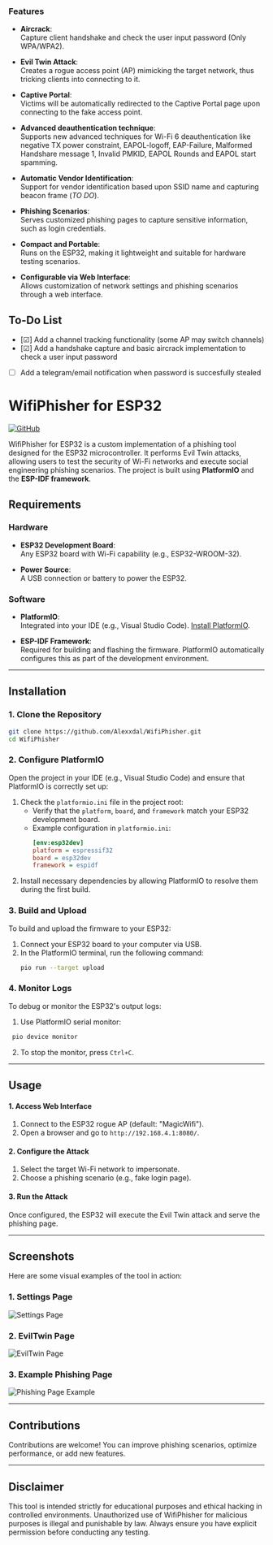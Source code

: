 ### Features

- **Aircrack**:  
Capture client handshake and check the user input password (Only WPA/WPA2).

- **Evil Twin Attack**:  
Creates a rogue access point (AP) mimicking the target network, thus tricking clients into connecting to it.

- **Captive Portal**:  
Victims will be automatically redirected to the Captive Portal page upon connecting to the fake access point.

- **Advanced deauthentication technique**:  
Supports new advanced techniques for Wi-Fi 6 deauthentication like negative TX power constraint, EAPOL-logoff, EAP-Failure, Malformed Handshare message 1, Invalid PMKID, EAPOL Rounds and EAPOL start spamming.

- **Automatic Vendor Identification**:  
Support for vendor identification based upon SSID name and capturing beacon frame (*TO DO*).

- **Phishing Scenarios**:  
Serves customized phishing pages to capture sensitive information, such as login credentials.

- **Compact and Portable**:  
  Runs on the ESP32, making it lightweight and suitable for hardware testing scenarios.

- **Configurable via Web Interface**:  
  Allows customization of network settings and phishing scenarios through a web interface.

## To-Do List 
- [☑] Add a channel tracking functionality (some AP may switch channels)
- [☑] Add a handshake capture and basic aircrack implementation to check a user input password
- [ ] Add a telegram/email notification when password is succesfully stealed

# WifiPhisher for ESP32

[![GitHub](https://img.shields.io/badge/GitHub-Repository-blue)](https://github.com/Alexxdal/WifiPhisher)

WifiPhisher for ESP32 is a custom implementation of a phishing tool designed for the ESP32 microcontroller. It performs Evil Twin attacks, allowing users to test the security of Wi-Fi networks and execute social engineering phishing scenarios. The project is built using **PlatformIO** and the **ESP-IDF framework**.


## Requirements

### Hardware

- **ESP32 Development Board**:  
  Any ESP32 board with Wi-Fi capability (e.g., ESP32-WROOM-32).

- **Power Source**:  
  A USB connection or battery to power the ESP32.

### Software

- **PlatformIO**:  
  Integrated into your IDE (e.g., Visual Studio Code). [Install PlatformIO](https://platformio.org/install).

- **ESP-IDF Framework**:  
  Required for building and flashing the firmware. PlatformIO automatically configures this as part of the development environment.

---

## Installation

### 1. Clone the Repository
```bash
git clone https://github.com/Alexxdal/WifiPhisher.git
cd WifiPhisher
```

### 2. Configure PlatformIO

Open the project in your IDE (e.g., Visual Studio Code) and ensure that PlatformIO is correctly set up:

1. Check the `platformio.ini` file in the project root:
   - Verify that the `platform`, `board`, and `framework` match your ESP32 development board.
   - Example configuration in `platformio.ini`:
     ```ini
     [env:esp32dev]
     platform = espressif32
     board = esp32dev
     framework = espidf
     ```
2. Install necessary dependencies by allowing PlatformIO to resolve them during the first build.

### 3. Build and Upload

To build and upload the firmware to your ESP32:

1. Connect your ESP32 board to your computer via USB.
2. In the PlatformIO terminal, run the following command:
   ```bash
   pio run --target upload
   ```

### 4. Monitor Logs

To debug or monitor the ESP32's output logs:
1. Use PlatformIO serial monitor:
  ```bash
   pio device monitor
   ```
2. To stop the monitor, press `Ctrl+C`.

---

## Usage

#### 1. Access Web Interface
1. Connect to the ESP32 rogue AP (default: "MagicWifi").
2. Open a browser and go to `http://192.168.4.1:8080/`.

#### 2. Configure the Attack
1. Select the target Wi-Fi network to impersonate.
2. Choose a phishing scenario (e.g., fake login page).

#### 3. Run the Attack
Once configured, the ESP32 will execute the Evil Twin attack and serve the phishing page.

---

## Screenshots

Here are some visual examples of the tool in action:

### 1. Settings Page
![Settings Page](./screenshots/settings_page.png)

### 2. EvilTwin Page
![EvilTwin Page](./screenshots/elivtwin_page.png)

### 3. Example Phishing Page
![Phishing Page Example](./screenshots/phishing_page_example.png)

---

## Contributions

Contributions are welcome! You can improve phishing scenarios, optimize performance, or add new features.

---

## Disclaimer

This tool is intended strictly for educational purposes and ethical hacking in controlled environments. Unauthorized use of WifiPhisher for malicious purposes is illegal and punishable by law. Always ensure you have explicit permission before conducting any testing.
